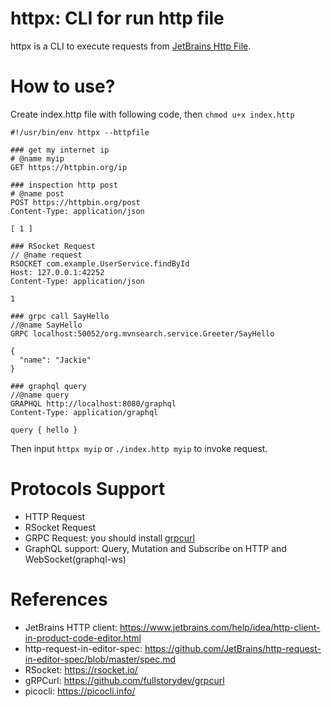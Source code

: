 httpx: CLI for run http file
==========================

httpx is a CLI to execute requests from [JetBrains Http File](https://www.jetbrains.com/help/idea/http-client-in-product-code-editor.html).

# How to use?

Create index.http file with following code, then `chmod u+x index.http`

```
#!/usr/bin/env httpx --httpfile

### get my internet ip
# @name myip
GET https://httpbin.org/ip

### inspection http post
# @name post
POST https://httpbin.org/post
Content-Type: application/json

[ 1 ]

### RSocket Request
// @name request
RSOCKET com.example.UserService.findById
Host: 127.0.0.1:42252
Content-Type: application/json

1

### grpc call SayHello
//@name SayHello
GRPC localhost:50052/org.mvnsearch.service.Greeter/SayHello

{
  "name": "Jackie"
}

### graphql query
//@name query
GRAPHQL http://localhost:8080/graphql
Content-Type: application/graphql

query { hello }
```

Then input `httpx myip` or `./index.http myip` to invoke request.

# Protocols Support

* HTTP Request
* RSocket Request
* GRPC Request: you should install [grpcurl](https://github.com/fullstorydev/grpcurl)
* GraphQL support: Query, Mutation and Subscribe on HTTP and WebSocket(graphql-ws)

# References

* JetBrains HTTP client: https://www.jetbrains.com/help/idea/http-client-in-product-code-editor.html
* http-request-in-editor-spec: https://github.com/JetBrains/http-request-in-editor-spec/blob/master/spec.md
* RSocket: https://rsocket.io/
* gRPCurl: https://github.com/fullstorydev/grpcurl
* picocli: https://picocli.info/
